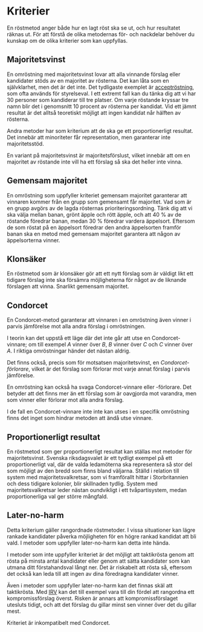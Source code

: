 # Kriterier

En röstmetod anger både hur en lagt röst ska se ut, och hur resultatet räknas ut. För att förstå de olika metodernas för- och nackdelar behöver du kunskap om de olika kriterier som kan uppfyllas.

## Majoritetsvinst

En omröstning med majoritetsvinst lovar att alla vinnande förslag eller kandidater stöds av en majoritet av rösterna. Det kan låta som en självklarhet, men det är det inte. Det tydligaste exemplet är [acceptröstning](omrostningsmetoder.md#dutt-acceptröstning), som ofta används för styrelseval. I ett extremt fall kan du tänka dig att vi har 30 personer som kandiderar till tre platser. Om varje röstande kryssar tre namn blir det i genomsnitt 10 procent av rösterna per kandidat. Vid ett jämnt resultat är det alltså teoretiskt möjligt att ingen kandidat når hälften av rösterna.

Andra metoder har som kriterium att de ska ge ett proportionerligt resultat. Det innebär att minoriteter får representation, men garanterar inte majoritetsstöd.

En variant på majoritetsvinst är majoritetsförslust, vilket innebär att om en majoritet av röstande inte vill ha ett förslag så ska det heller inte vinna.

## Gemensam majoritet

En omröstning som uppfyller kriteriet gemensam majoritet garanterar att vinnaren kommer från en grupp som gemensamt får majoritet. Vad som är en grupp avgörs av de lagda rösternas prioriteringsordning. Tänk dig att vi ska välja mellan banan, grönt äpple och rött äpple, och att 40 % av de röstande föredrar banan, medan 30 % föredrar vardera äppelsort. Eftersom de som röstat på en äppelsort föredrar den andra äppelsorten framför banan ska en metod med gemensam majoritet garantera att någon av äppelsorterna vinner.

## Klonsäker

En röstmetod som är klonsäker gör att ett nytt förslag som är väldigt likt ett tidigare förslag inte ska försämra möjligheterna för något av de liknande förslagen att vinna. Snarlikt gemensam majoritet.

## Condorcet

En Condorcet-metod garanterar att vinnaren i en omröstning även vinner i parvis jämförelse mot alla andra förslag i omröstningen.

I teorin kan det uppstå ett läge där det inte går att utse en Condorcet-vinnare; om till exempel *A* vinner över *B*, *B* vinner över *C* och *C* vinner över *A*. I riktiga omröstningar händer det nästan aldrig.

Det finns också, precis som för motsatsen majoritetsvinst, en *Condorcet-förlorare*, vilket är det förslag som förlorar mot varje annat förslag i parvis jämförelse.

En omröstning kan också ha svaga Condorcet-vinnare eller -förlorare. Det betyder att det finns mer än ett förslag som är oavgjorda mot varandra, men som vinner eller förlorar mot alla andra förslag.

I de fall en Condorcet-vinnare inte inte kan utses i en specifik omröstning finns det inget som hindrar metoden att ändå utse vinnare.

## Proportionerligt resultat

En röstmetod som ger proportionerligt resultat kan ställas mot metoder för majoritetsvinst. Svenska riksdagsvalet är ett tydligt exempel på ett proportionerligt val, där de valda ledamöterna ska representera så stor del som möjligt av den bredd som finns bland väljarna. Ställd i relation till system med majoritetsvalkretsar, som vi framförallt hittar i Storbritannien och dess tidigare kolonier, blir skillnaden tydlig. System med majoritetsvalkretsar leder nästan oundvikligt i ett tvåpartisystem, medan proportionerliga val ger större mångfald.

## Later-no-harm

Detta kriterium gäller rangordnade röstmetoder. I vissa situationer kan lägre rankade kandidater påverka möjligheten för en högre rankad kandidat att bli vald. I metoder som uppfyller later-no-harm kan detta inte hända.

I metoder som inte uppfyller kriteriet är det möjligt att taktikrösta genom att rösta på minsta antal kandidater eller genom att sätta kandidater som kan utmana ditt förstahandsval långt ner. Det är riskabelt att rösta så, eftersom det också kan leda till att ingen av dina föredragna kandidater vinner.

Även i metoder som uppfyller later-no-harm kan det finnas skäl att taktikrösta. Med [IRV](omrostningsmetoder.md#irv) kan det till exempel vara till din fördel att rangordna ett kompromissförslag överst. Risken är annars att kompromissförslaget utesluts tidigt, och att det förslag du gillar minst sen vinner över det du gillar mest.

Kriteriet är inkompatibelt med Condorcet.

